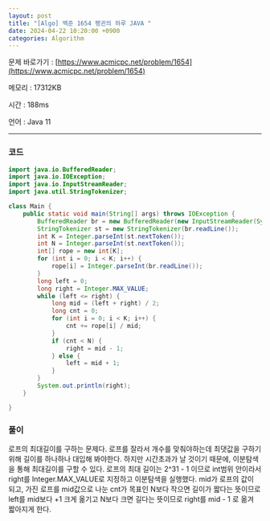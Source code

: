 ```yaml
---
layout: post
title: "[Algo] 백준 1654 펭귄의 하루 JAVA "
date: 2024-04-22 10:20:00 +0900
categories: Algorithm
---
```


문제 바로가기 : [https://www.acmicpc.net/problem/1654](https://www.acmicpc.net/problem/1654)

메모리 : 17312KB

시간 : 188ms

언어 : Java 11

---

### 코드

```java
import java.io.BufferedReader;
import java.io.IOException;
import java.io.InputStreamReader;
import java.util.StringTokenizer;

class Main {
    public static void main(String[] args) throws IOException {
        BufferedReader br = new BufferedReader(new InputStreamReader(System.in));
        StringTokenizer st = new StringTokenizer(br.readLine());
        int K = Integer.parseInt(st.nextToken());
        int N = Integer.parseInt(st.nextToken());
        int[] rope = new int[K];
        for (int i = 0; i < K; i++) {
            rope[i] = Integer.parseInt(br.readLine());
        }
        long left = 0;
        long right = Integer.MAX_VALUE;
        while (left <= right) {
            long mid = (left + right) / 2;
            long cnt = 0;
            for (int i = 0; i < K; i++) {
                cnt += rope[i] / mid;
            }
            if (cnt < N) {
                right = mid - 1;
            } else {
                left = mid + 1;
            }
        }
        System.out.println(right);
    }

}
```

### 풀이

로프의 최대길이를 구하는 문제다. 로프를 잘라서 개수를 맞춰야하는데 최댓값을 구하기 위해 길이를 하나하나 대입해 봐야한다. 하지만 시간초과가 날 것이기 때문에, 이분탐색을 통해 최대길이를 구할 수 있다.
로프의 최대 길이는 2^31 - 1 이므로 int범위 안이라서 right를 Integer.MAX_VALUE로 지정하고 이분탐색을 실행했다. mid가 로프의 값이 되고, 가진 로프를 mid값으로 나눈 cnt가 목표인 N보다 작으면 길이가 짧다는 뜻이므로 left를 mid보다 +1 크게 옮기고 N보다 크면 길다는 뜻이므로 right를 mid - 1 로 옮겨 짧아지게 한다.
